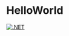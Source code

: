 # HelloWorld

[![.NET](https://github.com/MatGitTommy/HelloWorld/actions/workflows/dotnet.yml/badge.svg?branch=master)](https://github.com/MatGitTommy/HelloWorld/actions/workflows/dotnet.yml)

